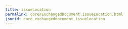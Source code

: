 ```yaml
---
title: issueLocation
permalink: core/ExchangedDocument.issueLocation.html
jsonid: core_exchangeddocument_issuelocation
---
```

